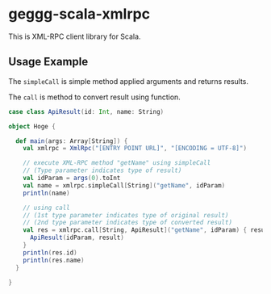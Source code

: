 # geggg-scala-xmlrpc
This is XML-RPC client library for Scala.

## Usage Example
The `simpleCall` is simple method applied arguments and returns results.

The `call` is method to convert result using function.

```scala
case class ApiResult(id: Int, name: String)

object Hoge {

  def main(args: Array[String]) {
    val xmlrpc = XmlRpc("[ENTRY POINT URL]", "[ENCODING = UTF-8]")

    // execute XML-RPC method "getName" using simpleCall
    // (Type parameter indicates type of result)
    val idParam = args(0).toInt
    val name = xmlrpc.simpleCall[String]("getName", idParam)
    println(name)

    // using call
    // (1st type parameter indicates type of original result)
    // (2nd type parameter indicates type of converted result)
    val res = xmlrpc.call[String, ApiResult]("getName", idParam) { result =>  // result is String
      ApiResult(idParam, result)
    }
    println(res.id)
    println(res.name)
  }

}
